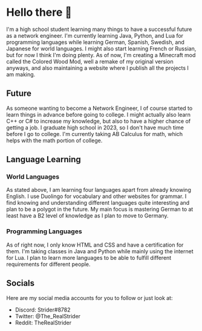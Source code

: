 # Hello there 👋

I'm a high school student learning many things to have a successful future as a network engineer.
I'm currently learning Java, Python, and Lua for programming languages while learning German, Spanish, Swedish, and Japanese for world languages.
I might also start learning French or Russian, but for now I think I'm doing plenty.
As of now, I'm creating a Minecraft mod called the Colored Wood Mod, well a remake of my original version anyways, and also maintaining a website where I publish all the projects I am making.

## Future
As someone wanting to become a Network Engineer, I of course started to learn things in advance before going to college.
I might actually also learn C++ or C# to increase my knowledge, but also to have a higher chance of getting a job.
I graduate high school in 2023, so I don't have much time before I go to college. I'm currently taking AB Calculus for math, which helps with the math portion of college.

## Language Learning
### World Languages
As stated above, I am learning four languages apart from already knowing English. I use Duolingo for vocabulary and other websites for grammar.
I find knowing and understanding different languages quite interesting and plan to be a polygot in the future. My main focus is mastering German to at least have a B2 level of knowledge as I plan to move to Germany.

### Programming Languages
As of right now, I only know HTML and CSS and have a certification for them. I'm taking classes in Java and Python while mainly using the internet for Lua.
I plan to learn more languages to be able to fulfill different requirements for different people.

## Socials
Here are my social media accounts for you to follow or just look at:
- Discord: Strider#8782
- Twitter: @The_RealStrider
- Reddit: TheRealStrider
